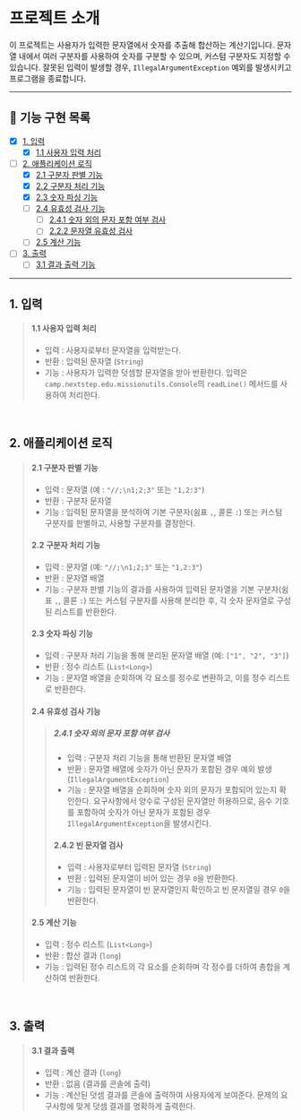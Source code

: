 # 프로젝트 소개

이 프로젝트는 사용자가 입력한 문자열에서 숫자를 추출해 합산하는 계산기입니다. 문자열 내에서 여러 구분자를 사용하여 숫자를 구분할 수 있으며, 커스텀 구분자도 지정할 수 있습니다. 잘못된 입력이 발생할 경우,
`IllegalArgumentException` 예외를 발생시키고 프로그램을 종료합니다.

---

## 📝 기능 구현 목록

- [x] [1. 입력](#1-입력)
    - [x] [1.1 사용자 입력 처리](#11-사용자-입력-처리)
- [ ] [2. 애플리케이션 로직](#2-애플리케이션-로직)
    - [x] [2.1 구분자 판별 기능](#21-구분자-판별-기능)
    - [x] [2.2 구분자 처리 기능](#22-구분자-처리-기능)
    - [x] [2.3 숫자 파싱 기능](#23-숫자-파싱-기능)
    - [ ] [2.4 유효성 검사 기능](#24-유효성-검사-기능)
        - [ ] [2.4.1 숫자 외의 문자 포함 여부 검사](#241-숫자-외의-문자-포함-여부-검사)
        - [ ] [2.2.2 문자열 유효성 검사](#242-빈-문자열-검사)
    - [ ] [2.5 계산 기능](#25-계산-기능)
- [ ] [3. 출력](#3-출력)
    - [ ] [3.1 결과 출력 기능](#31-결과-출력)

---

## 1. 입력

> #### 1.1 사용자 입력 처리
> - 입력 : 사용자로부터 문자열을 입력받는다.
> - 반환 : 입력된 문자열 (`String`)
> - 기능 : 사용자가 입력한 덧셈할 문자열을 받아 반환한다. 입력은 `camp.nextstep.edu.missionutils.Console`의 `readLine()` 메서드를 사용하여 처리한다.


<br>

## 2. 애플리케이션 로직

> #### 2.1 구분자 판별 기능
> - 입력 : 문자열 (예 : `"//;\n1;2;3"` 또는 `"1,2:3"`)
> - 반환 : 구분자 문자열
> - 기능 : 입력된 문자열을 분석하여 기본 구분자(쉼표 `,`, 콜론 `:`) 또는 커스텀 구분자를 판별하고, 사용할 구분자를 결정한다.
>
> #### 2.2 구분자 처리 기능
> - 입력 : 문자열 (예: `"//;\n1;2;3"` 또는 `"1,2:3"`)
> - 반환 : 문자열 배열
> - 기능 : 구분자 판별 기능의 결과를 사용하여 입력된 문자열을 기본 구분자(쉼표 `,`, 콜론 `:`) 또는 커스텀 구분자를 사용해 분리한 후, 각 숫자 문자열로 구성된 리스트를 반환한다.
>
> #### 2.3 숫자 파싱 기능
> - 입력 : 구분자 처리 기능을 통해 분리된 문자열 배열 (예: `["1", "2", "3"]`)
> - 반환 : 정수 리스트 (`List<Long>`)
> - 기능 : 문자열 배열을 순회하며 각 요소를 정수로 변환하고, 이를 정수 리스트로 반환한다.
>
> #### 2.4 유효성 검사 기능
>
>> ##### 2.4.1 숫자 외의 문자 포함 여부 검사
>> - 입력 : 구분자 처리 기능을 통해 반환된 문자열 배열
>> - 반환 : 문자열 배열에 숫자가 아닌 문자가 포함된 경우 예외 발생(`IllegalArgumentException`)
>> - 기능 : 문자열 배열을 순회하며 숫자 외의 문자가 포함되어 있는지 확인한다. 요구사항에서 양수로 구성된 문자열만 허용하므로, 음수 기호를 포함하여 숫자가 아닌 문자가 포함된 경우
     `IllegalArgumentException`을 발생시킨다.
>> #### 2.4.2 빈 문자열 검사
>> - 입력 : 사용자로부터 입력된 문자열 (`String`)
>> - 반환 : 입력된 문자열이 비어 있는 경우 `0`을 반환한다.
>> - 기능 : 입력된 문자열이 빈 문자열인지 확인하고 빈 문자열일 경우 `0`을 반환한다.
> #### 2.5 계산 기능
> - 입력 : 정수 리스트 (`List<Long>`)
> - 반환 : 합산 결과 (`long`)
> - 기능 : 입력된 정수 리스트의 각 요소를 순회하며 각 정수를 더하여 총합을 계산하여 반환한다.

<br>

## 3. 출력

> #### 3.1 결과 출력
> - 입력 : 계산 결과 (`long`)
> - 반환 : 없음 (결과를 콘솔에 출력)
> - 기능 : 계산된 덧셈 결과를 콘솔에 출력하여 사용자에게 보여준다. 문제의 요구사항에 맞게 덧셈 결과를 명확하게 출력한다.
